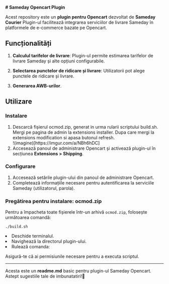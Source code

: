 <div class="ac-textBlock" style=""><p><strong># Sameday Opencart Plugin</strong></p>
<p>Acest repository este un <strong>plugin pentru Opencart</strong> dezvoltat de <strong>Sameday Courier</strong> Plugin-ul facilitează integrarea serviciilor de livrare Sameday în platformele de e-commerce bazate pe Opencart.</p>
<h2>Funcționalități</h2>
<ol>
<li>
<p><strong>Calculul tarifelor de livrare</strong>: Plugin-ul permite estimarea tarifelor de livrare Sameday și alte opțiuni configurabile.</p>
</li>
<li>
<p><strong>Selectarea punctelor de ridicare și livrare</strong>: Utilizatorii pot alege punctele de ridicare și livrare.</p>
</li>

<li>
<p><strong>Generarea AWB-urilor</strong>.</p>
</li>
</ol>
<h2>Utilizare</h2>
<h3>Instalare</h3>
<ol>
<li>Descarcă fișierul ocmod.zip, generat in urma rularii scriptului build.sh. Mergi pe pagina de admin la extensions installer. Dupa care mergi la extensions modification si apasa butonul refresh.</li>
  !(imagine)[https://imgur.com/a/NBh6hDC]
<li>Accesează panoul de administrare Opencart și activează plugin-ul în secțiunea <strong>Extensions &gt; Shipping</strong>.</li>
</ol>
<h3>Configurare</h3>
<ol>
<li>Accesează setările plugin-ului din panoul de administrare Opencart.</li>
<li>Completează informațiile necesare pentru autentificarea la serviciile Sameday (utilizatorul, parola).</li>
</ol>
<h3>Pregătirea pentru instalare: ocmod.zip</h3>
<p>Pentru a împacheta toate fișierele într-un arhivă <code>ocmod.zip</code>, folosește următoarea comandă:</p>
<cib-code-block code-lang="bash" clipboard-data="./build.sh
"><pre><code class="language-bash">./build.sh
</code></pre>
<li>Deschide terminalul.</li>
<li>Navighează la directorul plugin-ului.</li>
<li>Rulează comanda:</li>
</ol>

</cib-code-block><p>Asigură-te că ai permisiunile necesare pentru a executa scriptul.</p>
<hr>
<p>Acesta este un <strong>readme.md</strong> basic pentru plugin-ul Sameday Opencart. Astept sugestiile tale de imbunatatiri!🚚</p>
</div>

